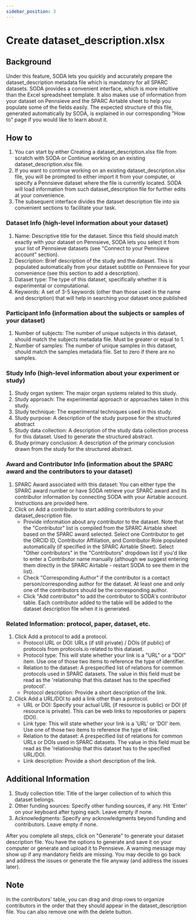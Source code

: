 ```yaml
---
sidebar_position: 3
---
```


# Create dataset_description.xlsx

## Background

Under this feature, SODA lets you quickly and accurately prepare the dataset_description metadata file which is mandatory for all SPARC datasets. SODA provides a convenient interface, which is more intuitive than the Excel spreadsheet template. It also makes use of information from your dataset on Pennsieve and the SPARC Airtable sheet to help you populate some of the fields easily. The expected structure of this file, generated automatically by SODA, is explained in our corresponding "How to" page if you would like to learn about it.

## How to

1. You can start by either Creating a dataset_description.xlsx file from scratch with SODA or Continue working on an existing dataset_description.xlsx file.
2. If you want to continue working on an existing dataset_description.xlsx file, you will be prompted to either import it from your computer, or specify a Pennsieve dataset where the file is currently located. SODA will load information from such dataset_description file for further edits at your convenience.
3. The subsequent interface divides the dataset description file into six convenient sections to facilitate your task.

### Dataset Info (high-level information about your dataset)

1. Name: Descriptive title for the dataset. Since this field should match exactly with your dataset on Pennsieve, SODA lets you select it from your list of Pennsieve datasets (see "Connect to your Pennsieve account" section).
2. Description: Brief description of the study and the dataset. This is populated automatically from your dataset subtitle on Pennsieve for your convenience (see this section to add a description).
3. Dataset type: The type of this dataset, specifically whether it is experimental or computational.
4. Keywords: A set of 3-5 keywords (other than those used in the name and description) that will help in searching your dataset once published

### Participant Info (information about the subjects or samples of your dataset)

1. Number of subjects: The number of unique subjects in this dataset, should match the subjects metadata file. Must be greater or equal to 1.
2. Number of samples: The number of unique samples in this dataset, should match the samples metadata file. Set to zero if there are no samples.

### Study Info (high-level information about your experiment or study)

1. Study organ system: The major organ systems related to this study.
2. Study approach: The experimental approach or approaches taken in this study.
3. Study technique: The experimental techniques used in this study.
4. Study purpose: A description of the study purpose for the structured abstract
5. Study data collection: A description of the study data collection process for this dataset. Used to generate the structured abstract.
6. Study primary conclusion: A description of the primary conclusion drawn from the study for the structured abstract.

### Award and Contributor Info (information about the SPARC award and the contributors to your dataset)

1. SPARC Award associated with this dataset: You can either type the SPARC award number or have SODA retrieve your SPARC award and its contributor information by connecting SODA with your Airtable account. Instructions are provided here.
2. Click on Add a contributor to start adding contributors to your dataset_description file.
   - Provide information about any contributor to the dataset. Note that the "Contributor" list is compiled from the SPARC Airtable sheet based on the SPARC award selected. Select one Contributor to get the ORCID ID, Contributor Affiliation, and Contributor Role populated automatically (if specified in the SPARC Airtable Sheet). Select "Other contributors" in the "Contributors" dropdown list if you'd like to enter a Contributor name manually (although we suggest entering them directly in the SPARC Airtable - restart SODA to see them in the list).
   - Check "Corresponding Author" if the contributor is a contact person/corresponding author for the dataset. At least one and only one of the contributors should be the corresponding author.
   - Click "Add contributor" to add the contributor to SODA's contributor table. Each contributor added to the table will be added to the dataset description file when it is generated.

### Related Information: protocol, paper, dataset, etc.

1. Click Add a protocol to add a protocol.
   - Protocol URL or DOI: URLs (if still private) / DOIs (if public) of protocols from protocols.io related to this dataset.
   - Protocol type: This will state whether your link is a "URL" or a "DOI" item. Use one of those two items to reference the type of identifier.
   - Relation to the dataset: A prespecified list of relations for common protocols used in SPARC datasets. The value in this field must be read as the 'relationship that this dataset has to the specified protocol'.
   - Protocol description: Provide a short description of the link.
2. Click Add a URL/DOI to add a link other than a protocol.
   - URL or DOI: Specify your actual URL (if resource is public) or DOI (if resource is private). This can be web links to repositories or papers (DOI).
   - Link type: This will state whether your link is a 'URL' or 'DOI' item. Use one of those two items to reference the type of link.
   - Relation to the dataset: A prespecified list of relations for common URLs or DOIs used in SPARC datasets. The value in this field must be read as the 'relationship that this dataset has to the specified URL/DOI.
   - Link description: Provide a short description of the link.

## Additional Information

1. Study collection title: Title of the larger collection of to which this dataset belongs.
2. Other funding sources: Specify other funding sources, if any. Hit 'Enter' on your keyboard after typing each. Leave empty if none.
3. Acknowledgments: Specify any acknowledgments beyond funding and contributors. Leave empty if none.

After you complete all steps, click on "Generate" to generate your dataset description file. You have the options to generate and save it on your computer or generate and upload it to Pennsieve. A warning message may show up if any mandatory fields are missing. You may decide to go back and address the issues or generate the file anyway (and address the issues later).

## Note

In the contributors' table, you can drag and drop rows to organize contributors in the order that they should appear in the dataset_description file. You can also remove one with the delete button.
